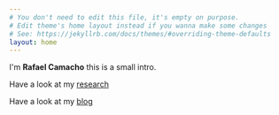 ```yaml
---
# You don't need to edit this file, it's empty on purpose.
# Edit theme's home layout instead if you wanna make some changes
# See: https://jekyllrb.com/docs/themes/#overriding-theme-defaults
layout: home
---
```


I'm **Rafael Camacho** this is a small intro.

Have a look at my [research](/research/)

Have a look at my [blog](/blog/)
